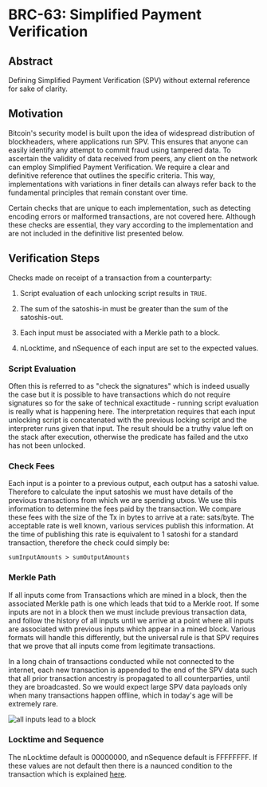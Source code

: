 # BRC-63: Simplified Payment Verification

## Abstract

Defining Simplified Payment Verification (SPV) without external reference for sake of clarity.

## Motivation

Bitcoin's security model is built upon the idea of widespread distribution of blockheaders, where applications run SPV. This ensures that anyone can easily identify any attempt to commit fraud using tampered data. To ascertain the validity of data received from peers, any client on the network can employ Simplified Payment Verification. We require a clear and definitive reference that outlines the specific criteria. This way, implementations with variations in finer details can always refer back to the fundamental principles that remain constant over time.

Certain checks that are unique to each implementation, such as detecting encoding errors or malformed transactions, are not covered here. Although these checks are essential, they vary according to the implementation and are not included in the definitive list presented below.

## Verification Steps

Checks made on receipt of a transaction from a counterparty:

1. Script evaluation of each unlocking script results in `TRUE`.

2. The sum of the satoshis-in must be greater than the sum of the satoshis-out.

3. Each input must be associated with a Merkle path to a block.

4. nLocktime, and nSequence of each input are set to the expected values.


### Script Evaluation

Often this is referred to as "check the signatures" which is indeed usually the case but it is possible to have transactions which do not require signatures so for the sake of technical exactitude - running script evaluation is really what is happening here. The interpretation requires that each input unlocking script is concatenated with the previous locking script and the interpreter runs given that input. The result should be a truthy value left on the stack after execution, otherwise the predicate has failed and the utxo has not been unlocked.

### Check Fees

Each input is a pointer to a previous output, each output has a satoshi value. Therefore to calculate the input satoshis we must have details of the previous transactions from which we are spending utxos. We use this information to determine the fees paid by the transaction. We compare these fees with the size of the Tx in bytes to arrive at a rate: sats/byte. The acceptable rate is well known, various services publish this information. At the time of publishing this rate is equivalent to 1 satoshi for a standard transaction, therefore the check could simply be:

```
sumInputAmounts > sumOutputAmounts
```

### Merkle Path

If all inputs come from Transactions which are mined in a block, then the associated Merkle path is one which leads that txid to a Merkle root. If some inputs are not in a block then we must include previous transaction data, and follow the history of all inputs until we arrive at a point where all inputs are associated with previous inputs which appear in a mined block. Various formats will handle this differently, but the universal rule is that SPV requires that we prove that all inputs come from legitimate transactions.

In a long chain of transactions conducted while not connected to the internet, each new transaction is appended to the end of the SPV data such that all prior transaction ancestry is propagated to all counterparties, until they are broadcasted. So we would expect large SPV data payloads only when many transactions happen offline, which in today's age will be extremely rare.

![all inputs lead to a block](https://github.com/bitcoin-sv/BRCs/assets/8416253/0977b132-7a7b-4f22-8ee1-5819ce42590f)


### Locktime and Sequence

The nLocktime default is 00000000, and nSequence default is FFFFFFFF. If these values are not default then there is a naunced condition to the transaction which is explained [here](https://wiki.bitcoinsv.io/index.php/NLocktime_and_nSequence).

